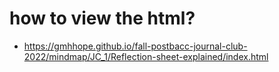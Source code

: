 # how to view the html?
- https://gmhhope.github.io/fall-postbacc-journal-club-2022/mindmap/JC_1/Reflection-sheet-explained/index.html
